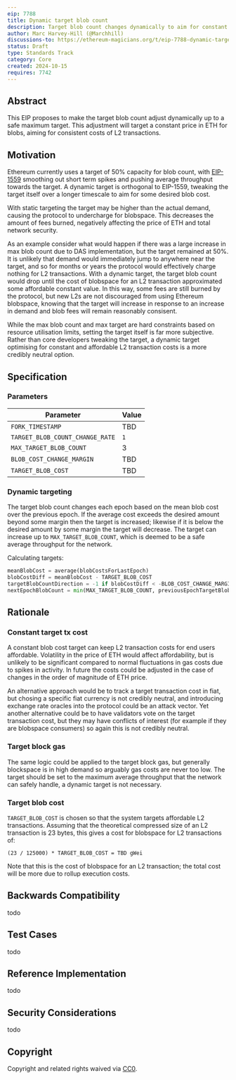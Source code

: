 ```yaml
---
eip: 7788
title: Dynamic target blob count
description: Target blob count changes dynamically to aim for constant blob costs
author: Marc Harvey-Hill (@Marchhill)
discussions-to: https://ethereum-magicians.org/t/eip-7788-dynamic-target-blob-count/21399
status: Draft
type: Standards Track
category: Core
created: 2024-10-15
requires: 7742
---
```


## Abstract

This EIP proposes to make the target blob count adjust dynamically up to a safe maximum target. This adjustment will target a constant price in ETH for blobs, aiming for consistent costs of L2 transactions.

## Motivation

Ethereum currently uses a target of 50% capacity for blob count, with [EIP-1559](./eip-1559.md) smoothing out short term spikes and pushing average throughput towards the target. A dynamic target is orthogonal to EIP-1559, tweaking the target itself over a longer timescale to aim for some desired blob cost.

With static targeting the target may be higher than the actual demand, causing the protocol to undercharge for blobspace. This decreases the amount of fees burned, negatively affecting the price of ETH and total network security.

As an example consider what would happen if there was a large increase in max blob count due to DAS implementation, but the target remained at 50%. It is unlikely that demand would immediately jump to anywhere near the target, and so for months or years the protocol would effectively charge nothing for L2 transactions. With a dynamic target, the target blob count would drop until the cost of blobspace for an L2 transaction approximated some affordable constant value. In this way, some fees are still burned by the protocol, but new L2s are not discouraged from using Ethereum blobspace, knowing that the target will increase in response to an increase in demand and blob fees will remain reasonably consisent.

While the max blob count and max target are hard constraints based on resource utilisation limits, setting the target itself is far more subjective. Rather than core developers tweaking the target, a dynamic target optimising for constant and affordable L2 transaction costs is a more credibly neutral option.

## Specification

### Parameters

| Parameter | Value |
| - | - |
| `FORK_TIMESTAMP` | TBD |
| `TARGET_BLOB_COUNT_CHANGE_RATE` | `1` |
| `MAX_TARGET_BLOB_COUNT` | 3 |
| `BLOB_COST_CHANGE_MARGIN` | TBD |
| `TARGET_BLOB_COST` | TBD |

### Dynamic targeting

The target blob count changes each epoch based on the mean blob cost over the previous epoch. If the average cost exceeds the desired amount beyond some margin then the target is increased; likewise if it is below the desired amount by some margin the target will decrease. The target can increase up to `MAX_TARGET_BLOB_COUNT`, which is deemed to be a safe average throughput for the network.

Calculating targets:

```python
meanBlobCost = average(blobCostsForLastEpoch)
blobCostDiff = meanBlobCost - TARGET_BLOB_COST
targetBlobCountDirection = -1 if blobCostDiff < -BLOB_COST_CHANGE_MARGIN else (1 if blobCostDiff > BLOB_COST_CHANGE_MARGIN else 0)
nextEpochBlobCount = min(MAX_TARGET_BLOB_COUNT, previousEpochTargetBlobCount + (targetBlobCountDirection * TARGET_BLOB_COUNT_CHANGE_RATE))
```

## Rationale

### Constant target tx cost

A constant blob cost target can keep L2 transaction costs for end users affordable. Volatility in the price of ETH would affect affordability, but is unlikely to be significant compared to normal fluctuations in gas costs due to spikes in activity. In future the costs could be adjusted in the case of changes in the order of magnitude of ETH price.

An alternative approach would be to track a target transaction cost in fiat, but chosing a specific fiat currency is not credibly neutral, and introducing exchange rate oracles into the protocol could be an attack vector. Yet another alternative could be to have validators vote on the target transaction cost, but they may have conflicts of interest (for example if they are blobspace consumers) so again this is not credibly neutral.

### Target block gas

The same logic could be applied to the target block gas, but generally blockspace is in high demand so arguably gas costs are never too low. The target should be set to the maximum average throughput that the network can safely handle, a dynamic target is not necessary.

### Target blob cost

`TARGET_BLOB_COST` is chosen so that the system targets affordable L2 transactions. Assuming that the theoretical compressed size of an L2 transaction is 23 bytes, this gives a cost for blobspace for L2 transactions of:

```
(23 / 125000) * TARGET_BLOB_COST = TBD gWei
```

Note that this is the cost of blobspace for an L2 transaction; the total cost will be more due to rollup execution costs.

## Backwards Compatibility

todo

## Test Cases

todo

## Reference Implementation

todo

## Security Considerations

todo

## Copyright

Copyright and related rights waived via [CC0](../LICENSE.md).
